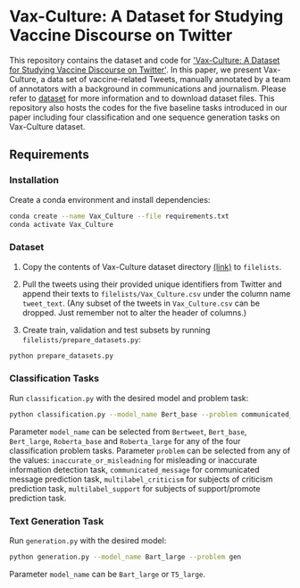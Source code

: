 # Vax-Culture: A Dataset for Studying Vaccine Discourse on Twitter
This repository contains the dataset and code for ['Vax-Culture: A Dataset for Studying Vaccine Discourse on Twitter'](https://arxiv.org/abs/2304.06858). In this paper, we present Vax-Culture, a data set of vaccine-related Tweets, manually annotated by a team of annotators with a background in communications and journalism. Please refer to [dataset](https://github.com/mrzarei5/Vax-Culture/tree/main/dataset) for more information and to download dataset files. This repository also hosts the codes for the five baseline tasks introduced in our paper including four classification and one sequence generation tasks on Vax-Culture dataset.

## Requirements
### Installation
Create a conda environment and install dependencies:
```bash
conda create --name Vax_Culture --file requirements.txt
conda activate Vax_Culture
```

### Dataset
1. Copy the contents of Vax-Culture dataset directory [(link)](https://github.com/mrzarei5/Vax-Culture/tree/main/dataset) to `filelists`. 

2. Pull the tweets using their provided unique identifiers from Twitter and append their texts to `filelists/Vax_Culture.csv` under the column name `tweet_text`. (Any subset of the tweets in `Vax_Culture.csv` can be dropped. Just remember not to alter the header of columns.)

3. Create train, validation and test subsets by running `filelists/prepare_datasets.py`:
```bash
python prepare_datasets.py
```

### Classification Tasks
Run `classification.py` with the desired model and problem task:
```bash
python classification.py --model_name Bert_base --problem communicated_message
```
Parameter `model_name` can be selected from `Bertweet`, `Bert_base`, `Bert_large`, `Roberta_base` and `Roberta_large` for any of the four classification problem tasks.
Parameter `problem` can be selected from any of the values: `inaccurate_or_misleadning` for misleading or inaccurate information detection task, `communicated_message` for communicated message prediction task, `multilabel_criticism` for subjects of criticism prediction task, `multilabel_support` for subjects of support/promote prediction task.

### Text Generation Task
Run `generation.py` with the desired model:
```bash
python generation.py --model_name Bart_large --problem gen
```
Parameter `model_name` can be `Bart_large` or `T5_large`.







